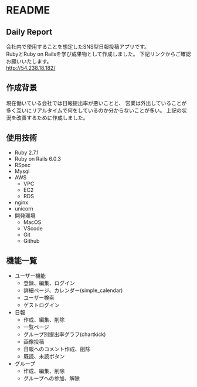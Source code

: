 # README

## Daily Report

会社内で使用することを想定したSNS型日報投稿アプリです。
<br>RubyとRuby on Railsを学び成果物として作成しました。
下記リンクからご確認お願いいたします。
<br>
<http://54.238.18.182/>

## 作成背景
現在働いている会社では日報提出率が悪いことと、
営業は外出していることが多く互いにリアルタイムで何をしているのか分からないことが多い。
上記の状況を改善するために作成しました。

## 使用技術
* Ruby 2.7.1 
* Ruby on Rails 6.0.3
* RSpec
* Mysql 
* AWS
  * VPC
  * EC2
  * RDS
* nginx
* unicorn
* 開発環境
  * MacOS
  * VScode
  * Git
  * Github

## 機能一覧
* ユーザー機能
  * 登録、編集、ログイン
  * 詳細ページ、カレンダー(simple_calendar)
  * ユーザー検索
  * ゲストログイン
* 日報
  * 作成、編集、削除
  * 一覧ページ
  * グループ別提出率グラフ(chartkick)
  * 画像投稿
  * 日報へのコメント作成、削除
  * 既読、未読ボタン
* グループ
  * 作成、編集、削除
  * グループへの参加、解除

